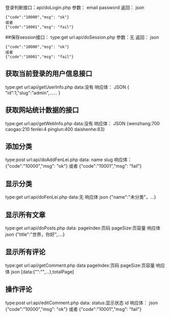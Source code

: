 登录判断接口：api/doLogin.php
参数：
    email
    password
返回：
    json

    {"code":"10000","msg": "ok"}
    或者
    {"code":"10001","msg": "fail"}

##保存session接口：
type:get
url:api/doSession.php
参数：无
返回：
    json

    {"code":"10000","msg": "ok"}
    或者
    {"code":"10001","msg": "fail"}


## 获取当前登录的用户信息接口
type:get
url:api/getUserInfo.php
data:没有
响应体：
    JSON
    { "id":1,"slug":"admin",...... }


## 获取网站统计数据的接口
type:get
url:api/getWebInfo.php
data:没有
响应体：
    JSON
    {wenzhang:700  caogao:210  fenlei:4  pinglun:400  daishenhe:83}

## 添加分类
type:post
url:api/doAddFenLei.php
data:
    name
    slug
响应体：
     {"code":"10000","msg": "ok"}
    或者
    {"code":"10001","msg": "fail"}

## 显示分类
type:get
url:api/doFenLei.php
data:无
响应体
    json
    {"name":"未分类"，...}

## 显示所有文章
type:get
url:api/doPosts.php
data:
    pageIndex:页码
    pageSize:页容量
响应体
    json
    {"title":"世界，你好",....}

## 显示所有评论
type:get
url:api/getComment.php
data
    pageIndex:页码
    pageSize:页容量
响应体
    json
    [data:{"":"",...},totalPage]

## 操作评论
type:post
url:api/editComment.php
data:
    status:显示状态
    id
响应体：
    json
    {"code":"10000","msg": "ok"}
    或者
    {"code":"10001","msg": "fail"}